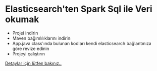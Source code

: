 # Elasticsearch'ten Spark Sql ile Veri okumak
  - Projei indirin
  - Maven bağımlılıklarını indirin
  - App.java class'ında bulunan kodları kendi elasticsearch bağlantınıza göre revize edinin
  - Projeyi çalıştırın
 
 [Detaylar için lütfen bakınız..](https://mehmetaltan.medium.com/) 
